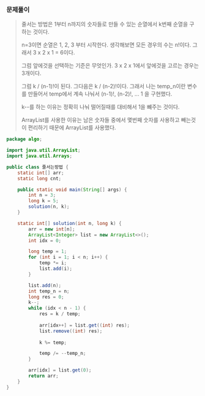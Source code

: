 ### 문제풀이

> 줄서는 방법은 1부터 n까지의 숫자들로 만들 수 있는 순열에서 k번째 순열을 구하는 것이다.
>
> n=3이면 순열은 1, 2, 3 부터 시작한다. 생각해보면 모든 경우의 수는 n!이다. 그래서 3 x 2 x 1 = 6이다.
>
> 그럼 앞에것을 선택하는 기준은 무엇인가. 3 x 2 x 1에서 앞에것을 고르는 경우는 3개이다. 
>
> 그럼 k / (n-1)!이 된다. 그다음은 k / (n-2)!이다. 그래서 나는 temp_n이란 변수를 만들어서 temp에서 계속 나눠서 (n-1)!, (n-2)!,  ... 1 을 구현했다.
>
> k--를 하는 이유는 정확히 나눠 떨어질때를 대비해서 1을 뺴주는 것이다. 
>
> ArrayList를 사용한 이유는 남은 숫자들 중에서 몇번째 숫자를 사용하고 빼는것이 편리하기 때문에 ArrayList를 사용했다.

```java
package algo;

import java.util.ArrayList;
import java.util.Arrays;

public class 줄서는방법 {
	static int[] arr;
	static long cnt;

	public static void main(String[] args) {
		int n = 3;
		long k = 5;
		solution(n, k);
	}

	static int[] solution(int n, long k) {
		arr = new int[n];
		ArrayList<Integer> list = new ArrayList<>();
		int idx = 0;

		long temp = 1;
		for (int i = 1; i < n; i++) {
			temp *= i;
			list.add(i);
		}

		list.add(n);
		int temp_n = n;
		long res = 0;
		k--;
		while (idx < n - 1) {
			res = k / temp;
			
			arr[idx++] = list.get((int) res);
			list.remove((int) res);
			
			k %= temp;

			temp /= --temp_n;
		}

		arr[idx] = list.get(0);
		return arr;
	}
}
```

